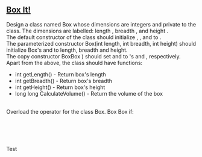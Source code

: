 ## **[Box It!](https://www.hackerrank.com/challenges/box-it)** 
Design a class named Box whose dimensions are integers and private to the class. The dimensions are labelled: length , breadth , and height .<br>The default constructor of the class should initialize , , and to .<br>The parameterized constructor Box(int length, int breadth, int height) should initialize Box's and to length, breadth and height.<br>The copy constructor BoxBox ) should set and to 's and , respectively.<br>Apart from the above, the class should have functions:<br><ul><li>int getLength() - Return box's length</li><li>int getBreadth() - Return box's breadth</li><li>int getHeight() - Return box's height</li><li>long long CalculateVolume() - Return the volume of the box</li></ul><br>Overload the operator for the class Box. Box Box if:<br><br><br><br><code></code><br>

Test
